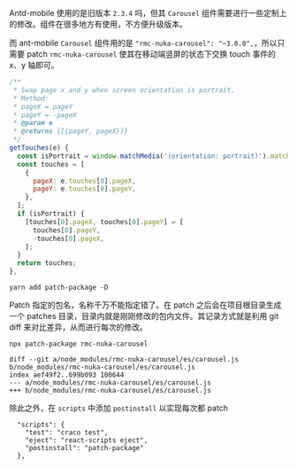Antd-mobile 使用的是旧版本 `2.3.4` 吗，但其 `Carousel` 组件需要进行一些定制上的修改。组件在很多地方有使用，不方便升级版本。

而 ant-mobile `Carousel` 组件用的是 `"rmc-nuka-carousel": "~3.0.0",`，所以只需要 patch `rmc-nuka-carousel` 使其在移动端竖屏的状态下交换 touch 事件的 x、y 轴即可。

```js
/**
 * Swap page x and y when screen orientation is portrait.
 * Method: 
 * pageX = pageY
 * pageY = -pageX
 * @param e
 * @returns {[{pageY, pageX}]}
 */
getTouches(e) {
  const isPortrait = window.matchMedia('(orientation: portrait)').matches;
  const touches = [
    {
      pageX: e.touches[0].pageX,
      pageY: e.touches[0].pageY,
    },
  ];
  if (isPortrait) {
    [touches[0].pageX, touches[0].pageY] = [
      touches[0].pageY,
      -touches[0].pageX,
    ];
  }
  return touches;
},
```

```
yarn add patch-package -D
```

Patch 指定的包名，名称千万不能指定错了。在 patch 之后会在项目根目录生成一个 patches 目录，目录内就是刚刚修改的包内文件。其记录方式就是利用 git diff 来对比差异，从而进行每次的修改。

```
npx patch-package rmc-nuka-carousel
```

```
diff --git a/node_modules/rmc-nuka-carousel/es/carousel.js b/node_modules/rmc-nuka-carousel/es/carousel.js
index aef49f2..699b093 100644
--- a/node_modules/rmc-nuka-carousel/es/carousel.js
+++ b/node_modules/rmc-nuka-carousel/es/carousel.js
```

除此之外，在 `scripts` 中添加 `postinstall` 以实现每次都 patch

```
  "scripts": {
    "test": "craco test",
    "eject": "react-scripts eject",
    "postinstall": "patch-package"
  },
```